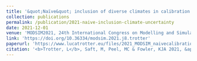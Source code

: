 ```yaml
---
title: '&quot;Naïve&quot; inclusion of diverse climates in calibration is not sufficient to improve model reliability under future climate uncertainty.'
collection: publications
permalink: /publication/2021-naive-inclusion-climate-uncertainty
date: 2021-12-01
venue: 'MODSIM2021, 24th International Congress on Modelling and Simulation'
link: 'https://doi.org/10.36334/modsim.2021.j8.trotter'
paperurl: 'https://www.lucatrotter.eu/files/2021_MODSIM_naivecalibration.pdf'
citation: '<b>Trotter, L</b>, Saft, M, Peel, MC & Fowler, KJA 2021, &apos;&quot;Naïve&quot; inclusion of diverse climates in calibration is not sufficient to improve model reliability under future climate uncertainty.&apos;, in <i>MODSIM2021, 24th International Congress on Modelling and Simulation. Modelling and Simulation Society of Australia and New Zealand</i>, pp. 588–594, doi:10.36334/modsim.2021.j8.trotter'
---
```

